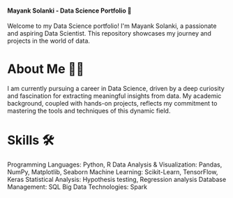 #### Mayank Solanki - Data Science Portfolio 🚀
Welcome to my Data Science portfolio! I'm Mayank Solanki, a passionate and aspiring Data Scientist. This repository showcases my journey and projects in the world of data.

# About Me 👨‍💻
I am currently pursuing a career in Data Science, driven by a deep curiosity and fascination for extracting meaningful insights from data. My academic background, coupled with hands-on projects, reflects my commitment to mastering the tools and techniques of this dynamic field.

# Skills 🛠️
Programming Languages: Python, R
Data Analysis & Visualization: Pandas, NumPy, Matplotlib, Seaborn
Machine Learning: Scikit-Learn, TensorFlow, Keras
Statistical Analysis: Hypothesis testing, Regression analysis
Database Management: SQL
Big Data Technologies: Spark
